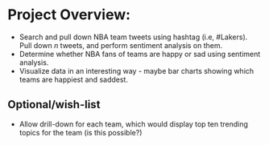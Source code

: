# Project Overview:
- Search and pull down NBA team tweets using hashtag (i.e, #Lakers). Pull down *n* tweets, and perform sentiment analysis on them.
- Determine whether NBA fans of teams are happy or sad using sentiment analysis.
- Visualize data in an interesting way - maybe bar charts showing which teams are happiest and saddest.
## Optional/wish-list
- Allow drill-down for each team, which would display top ten trending topics for the team (is this possible?)
